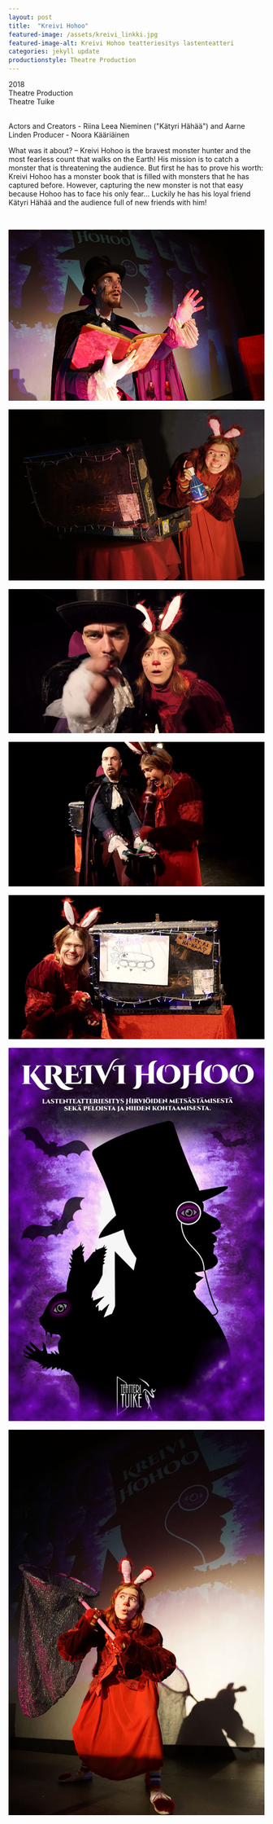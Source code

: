 ```yaml
---
layout: post
title:  "Kreivi Hohoo"
featured-image: /assets/kreivi_linkki.jpg
featured-image-alt: Kreivi Hohoo teatteriesitys lastenteatteri
categories: jekyll update
productionstyle: Theatre Production
---
```

  2018  
  Theatre Production  
  Theatre Tuike  
  <br/>
<p></p>
  Actors and Creators - Riina Leea Nieminen ("Kätyri Hähää") and Aarne Linden  
  Producer - Noora Kääriäinen  
  <br/>
<p></p>
<div class="post-text-alone"> 
  What was it about? – Kreivi Hohoo is the bravest monster hunter and the most fearless count that walks on the Earth! His mission is to catch a monster that is threatening the audience. But first he has to prove his worth: Kreivi Hohoo has a monster book that is filled with monsters that he has captured before. However, capturing the new monster is not that easy because Hohoo has to face his only fear… Luckily he has his loyal friend Kätyri Hähää and the audience full of new friends with him! 
<p></p>
  <!--<em>What was important for me? – We created this story and these characters with Aarne from the scratch so this production feels like our baby. I love these two characters that are so strong in their presence, energetic and full of adventures but that they also have their own fears. The story is close to my heart because I have always loved monsters and I think it is important to talk about your own feelings such as fear. We try to show children that you can be the best monster hunter there is even though you fear something and that talking about your feelings always helps.</em>--> 
</div>
<p></p>
  <br/>


![alt text](/assets/projects/hohoo1.jpg)

![alt text](/assets/projects/hohoo2.jpg)

![alt text](/assets/projects/hohoo4.jpg)

![alt text](/assets/projects/hohoo7.jpg)

![alt text](/assets/projects/hohoo8.jpg)

![alt text](/assets/projects/hohoo6.jpg)

![alt text](/assets/projects/hohoo5.jpg)

